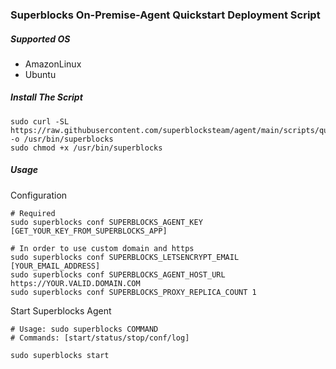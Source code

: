 ### Superblocks On-Premise-Agent Quickstart Deployment Script

##### Supported OS
- AmazonLinux
- Ubuntu

##### Install The Script
```
sudo curl -SL https://raw.githubusercontent.com/superblocksteam/agent/main/scripts/quickstart.sh -o /usr/bin/superblocks
sudo chmod +x /usr/bin/superblocks
```

##### Usage
Configuration
```
# Required
sudo superblocks conf SUPERBLOCKS_AGENT_KEY [GET_YOUR_KEY_FROM_SUPERBLOCKS_APP]

# In order to use custom domain and https
sudo superblocks conf SUPERBLOCKS_LETSENCRYPT_EMAIL [YOUR_EMAIL_ADDRESS]
sudo superblocks conf SUPERBLOCKS_AGENT_HOST_URL https://YOUR.VALID.DOMAIN.COM
sudo superblocks conf SUPERBLOCKS_PROXY_REPLICA_COUNT 1
```

Start Superblocks Agent
```
# Usage: sudo superblocks COMMAND
# Commands: [start/status/stop/conf/log]

sudo superblocks start

```
